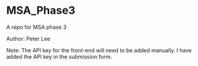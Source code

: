 # MSA_Phase3
A repo for MSA phase 3

Author: Peter Lee

Note: The API key for the front-end will need to be added manually. I have added the API key in the submission form.
